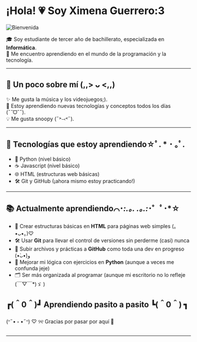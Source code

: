 # ¡Hola! 💗 Soy Ximena Guerrero:3

![Bienvenida](https://i.gifer.com/origin/72/729b9c34d591753e02fed6837e3235e4_w200.gif)

🎓 Soy estudiante de tercer año de bachillerato, especializada en **Informática**.  
🚀 Me encuentro aprendiendo en el mundo de la programación y la tecnología.  

---

## 🌱 Un poco sobre mí (,,> ᴗ <,,)

✨ Me gusta la música y los videojuegos;).  
🧠 Estoy aprendiendo nuevas tecnologías y conceptos todos los días (˶ˆᗜˆ˵).  
💡 Me gusta snoopy (˶˃⤙˂˶).

---

## 🧰 Tecnologías que estoy aprendiendo☆ﾟ. * ･ ｡ﾟ.

- 🐍 Python (nivel básico)
- ☕ Javascript (nivel básico)
- 🌐 HTML (estructuras web básicas)
- 🛠️ Git y GitHub (¡ahora mismo estoy practicando!)

---

## 📚 Actualmente aprendiendo⌒･*:.｡. .｡.:*･゜ﾟ･*☆

- 🧱 Crear estructuras básicas en **HTML** para páginas web simples (｡•ᴗ•｡)♡  
- 🛠️ Usar **Git** para llevar el control de versiones sin perderme (casi) nunca 
- 🌸 Subir archivos y prácticas a **GitHub** como toda una dev en progreso (•̀ᴗ•́)و  
- 🐍 Mejorar mi lógica con ejercicios en **Python** (aunque a veces me confunda jeje)  
- 🗂️ Ser más organizada al programar (aunque mi escritorio no lo refleje (￣▽￣*)ゞ )  

┏(＾0＾)┛ Aprendiendo pasito a pasito ┗(＾0＾) ┓
---

(ᐢ˶• ༝ •˶ᐢ) ♡
୨୧ Gracias por pasar por aquí 🌼

---

